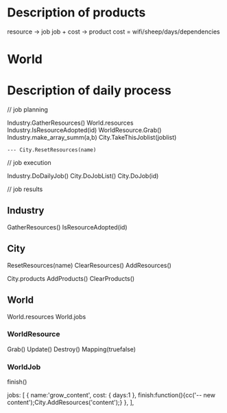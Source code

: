 # Description of products

resource → job
job + cost → product
cost = wifi/sheep/days/dependencies

# World



# Description of daily process

// job planning

Industry.GatherResources()
    World.resources
    Industry.IsResourceAdopted(id)
    WorldResource.Grab()
    Industry.make_array_summ(a,b)
    City.TakeThisJoblist(joblist)


    --- City.ResetResources(name)

// job execution

Industry.DoDailyJob()
    City.DoJobList()
        City.DoJob(id)

// job results

## Industry

GatherResources()
IsResourceAdopted(id)

## City

ResetResources(name)
ClearResources()
AddResources()

City.products
AddProducts()
ClearProducts()

## World

World.resources
World.jobs


### WorldResource

Grab()
Update()
Destroy()
Mapping(truefalse)

### WorldJob

finish()


jobs: [
    {
        name:'grow_content',
        cost: { days:1 },
        finish:function(){cc('-- new content');City.AddResources('content');}
    },
],